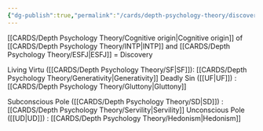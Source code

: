 ```yaml
---
{"dg-publish":true,"permalink":"/cards/depth-psychology-theory/discovery/","created":"2022-12-31T17:42:57.181+01:00","updated":"2023-02-18T16:06:49.369+01:00"}
---
```



[[CARDS/Depth Psychology Theory/Cognitive origin\|Cognitive origin]] of [[CARDS/Depth Psychology Theory/INTP\|INTP]] and [[CARDS/Depth Psychology Theory/ESFJ\|ESFJ]] = Discovery

Living Virtu ([[CARDS/Depth Psychology Theory/SF\|SF]]): [[CARDS/Depth Psychology Theory/Generativity\|Generativity]]
Deadly Sin ([[UF\|UF]]) : [[CARDS/Depth Psychology Theory/Gluttony\|Gluttony]] 

Subconscious Pole ([[CARDS/Depth Psychology Theory/SD\|SD]]) : [[CARDS/Depth Psychology Theory/Servility\|Servility]]
Unconscious Pole ([[UD\|UD]]) : [[CARDS/Depth Psychology Theory/Hedonism\|Hedonism]]

